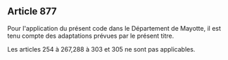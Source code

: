 Article 877
----
Pour l'application du présent code dans le Département de Mayotte, il est tenu
compte des adaptations prévues par le présent titre.

Les articles 254 à 267,288 à 303 et 305 ne sont pas applicables.
